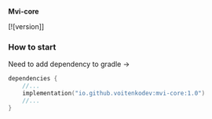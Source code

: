 **Mvi-core**

[![version]]

### How to start

Need to add dependency to gradle ->

```kotlin
dependencies {
    //...
    implementation("io.github.voitenkodev:mvi-core:1.0")
    //...
}
```